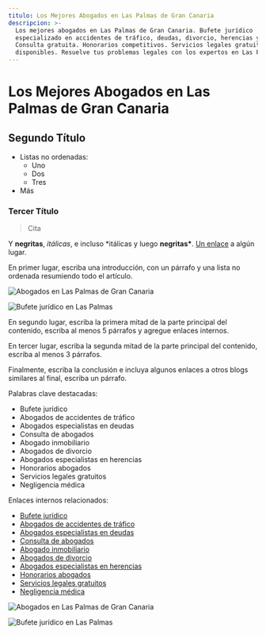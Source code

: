 ```yaml
---
titulo: Los Mejores Abogados en Las Palmas de Gran Canaria
descripcion: >-
  Los mejores abogados en Las Palmas de Gran Canaria. Bufete jurídico
  especializado en accidentes de tráfico, deudas, divorcio, herencias y más.
  Consulta gratuita. Honorarios competitivos. Servicios legales gratuitos
  disponibles. Resuelve tus problemas legales con los expertos en Las Palmas.
---
```


# **Los Mejores Abogados en Las Palmas de Gran Canaria**

## Segundo Título

- Listas no ordenadas:
  - Uno
  - Dos
  - Tres
- Más

### Tercer Título

> Cita

Y **negritas**, _itálicas_, e incluso \*itálicas y luego **negritas\***. [Un enlace](https://markdowntohtml.com) a algún lugar.

En primer lugar, escriba una introducción, con un párrafo y una lista no ordenada resumiendo todo el artículo.

![Abogados en Las Palmas de Gran Canaria](./img/abogados-las-palmas-de-gran-canaria-1.webp)

![Bufete jurídico en Las Palmas](./img/abogados-las-palmas-de-gran-canaria-2.webp)

En segundo lugar, escriba la primera mitad de la parte principal del contenido, escriba al menos 5 párrafos y agregue enlaces internos.

En tercer lugar, escriba la segunda mitad de la parte principal del contenido, escriba al menos 3 párrafos.

Finalmente, escriba la conclusión e incluya algunos enlaces a otros blogs similares al final, escriba un párrafo.

Palabras clave destacadas:

- Bufete jurídico
- Abogados de accidentes de tráfico
- Abogados especialistas en deudas
- Consulta de abogados
- Abogado inmobiliario
- Abogados de divorcio
- Abogados especialistas en herencias
- Honorarios abogados
- Servicios legales gratuitos
- Negligencia médica

Enlaces internos relacionados:

- [Bufete jurídico](bufete-juridico)
- [Abogados de accidentes de tráfico](abogados-de-accidentes)
- [Abogados especialistas en deudas](abogados-especialistas-en-deudas)
- [Consulta de abogados](consulta-de-abogados)
- [Abogado inmobiliario](abogado-inmobiliario)
- [Abogados de divorcio](abogados-de-divorcio)
- [Abogados especialistas en herencias](abogados-especialistas-en-herencias)
- [Honorarios abogados](honorarios-abogados)
- [Servicios legales gratuitos](servicios-legales-gratuitos)
- [Negligencia médica](negligencia-medica)

![Abogados en Las Palmas de Gran Canaria](./img/abogados-las-palmas-de-gran-canaria-1.webp)

![Bufete jurídico en Las Palmas](./img/abogados-las-palmas-de-gran-canaria-2.webp)
